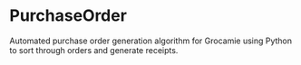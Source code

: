 # PurchaseOrder
Automated purchase order generation algorithm for Grocamie using Python to sort through orders and generate receipts.
